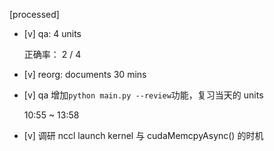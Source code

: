 [processed]

* [v] qa: 4 units

    正确率： 2 / 4

* [v] reorg: documents 30 mins

* [v] qa 增加`python main.py --review`功能，复习当天的 units

    10:55 ~ 13:58

* [v] 调研 nccl launch kernel 与 cudaMemcpyAsync() 的时机
